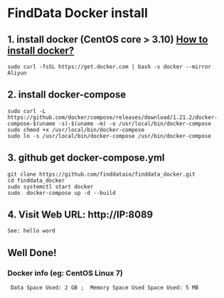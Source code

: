 # FindData Docker install
## 1. install docker (CentOS core > 3.10) [How to install docker?](https://docs.docker.com/get-started/)
```
sudo curl -fsSL https://get.docker.com | bash -s docker --mirror Aliyun
```
## 2. install docker-compose
```
sudo curl -L https://github.com/docker/compose/releases/download/1.21.2/docker-compose-$(uname -s)-$(uname -m) -o /usr/local/bin/docker-compose
sudo chmod +x /usr/local/bin/docker-compose
sudo ln -s /usr/local/bin/docker-compose /usr/bin/docker-compose
```

## 3. github get docker-compose.yml
```
git clone https://github.com/finddataio/finddata_docker.git
cd finddata_docker
sudo systemctl start docker 
sudo  docker-compose up -d --build
```

## 4. Visit Web URL: http://IP:8089
`See: hello word`

## Well Done!





### Docker info (eg: CentOS Linux 7)
` 
 Data Space Used: 2 GB ;  Memory Space Used Space Used: 5 MB
`
